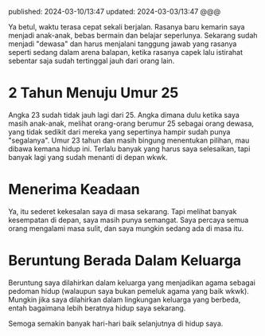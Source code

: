 published: 2024-03-10/13:47
updated: 2024-03-03/13:47
@@@

Ya betul, waktu terasa cepat sekali berjalan. 
Rasanya baru kemarin saya menjadi anak-anak, bebas bermain dan belajar seperlunya. Sekarang sudah menjadi "dewasa" dan harus menjalani tanggung jawab yang rasanya seperti sedang dalam arena balapan, ketika rasanya capek lalu istirahat sebentar saja sudah tertinggal jauh dari orang lain.

# 2 Tahun Menuju Umur 25
Angka 23 sudah tidak jauh lagi dari 25. Angka dimana dulu ketika saya masih anak-anak, melihat orang-orang berumur 25 sebagai orang dewasa, yang tidak sedikit dari mereka yang sepertinya hampir sudah punya "segalanya".
Umur 23 tahun dan masih bingung menentukan pilihan, mau dibawa kemana hidup ini. Terlalu banyak yang harus saya selesaikan, tapi banyak lagi yang sudah menanti di depan wkwk.

# Menerima Keadaan
Ya, itu sederet kekesalan saya di masa sekarang. Tapi melihat banyak kesempatan di depan, saya masih punya semangat. Saya percaya semua orang mengalami masa sulit, dan saya mungkin sedang ada di masa itu.

# Beruntung Berada Dalam Keluarga
Beruntung saya dilahirkan dalam keluarga yang menjadikan agama sebagai pedoman hidup (walaupun saya bukan pemeluk agama yang baik wkwk). Mungkin jika saya dilahirkan dalam lingkungan keluarga yang berbeda, entah bagaimana lebih beratnya hidup saya sekarang.

Semoga semakin banyak hari-hari baik selanjutnya di hidup saya.